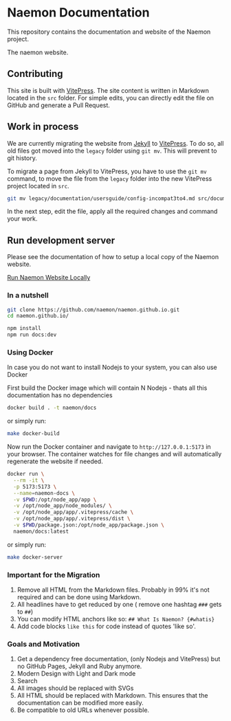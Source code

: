 # Naemon Documentation

This repository contains the documentation and website of the Naemon project.

The naemon website.

## Contributing

This site is built with [VitePress](https://vitepress.dev/). The site content is written in Markdown located in the `src` folder. For simple edits, you can directly edit the file on GitHub and generate a Pull Request.

## Work in process

We are currently migrating the website from [Jekyll](http://jekyllrb.com/) to [VitePress](https://vitepress.dev/).
To do so, all old files got moved into the `legacy` folder using `git mv`. This will prevent to git history.

To migrate a page from Jekyll to VitePress, you have to use the `git mv` command, to move the file from the `legacy` folder into the
new VitePress project located in `src`.

```sh
git mv legacy/documentation/usersguide/config-incompat3to4.md src/documentation/usersguide/
```

In the next step, edit the file, apply all the required changes and command your work.

## Run development server

Please see the documentation of how to setup a local copy of the Naemon website.

[Run Naemon Website Locally](./documentation/developer/website.md)

### In a nutshell

```sh
git clone https://github.com/naemon/naemon.github.io.git
cd naemon.github.io/

npm install
npm run docs:dev
```

### Using Docker

In case you do not want to install Nodejs to your system, you can also use Docker

First build the Docker image which will contain N Nodejs - thats all this documentation has no dependencies

```sh
docker build . -t naemon/docs
```

or simply run:

```sh
make docker-build
```

Now run the Docker container and navigate to `http://127.0.0.1:5173` in your browser.
The container watches for file changes and will automatically regenerate the website if needed.

```sh
docker run \
  --rm -it \
  -p 5173:5173 \
  --name=naemon-docs \
  -v $PWD:/opt/node_app/app \
  -v /opt/node_app/node_modules/ \
  -v /opt/node_app/app/.vitepress/cache \
  -v /opt/node_app/app/.vitepress/dist \
  -v $PWD/package.json:/opt/node_app/package.json \
  naemon/docs:latest
```

or simply run:

```sh
make docker-server
```

### Important for the Migration

1. Remove all HTML from the Markdown files. Probably in 99% it's not required and can be done using Markdown.
2. All headlines have to get reduced by one ( remove one hashtag `###` gets to `##`)
3. You can modify HTML anchors like so: `## What Is Naemon? {#whatis}`
4. Add code blocks `like this` for code instead of quotes 'like so'.

### Goals and Motivation

1. Get a dependency free documentation, (only Nodejs and VitePress) but no GitHub Pages, Jekyll and Ruby anymore.
2. Modern Design with Light and Dark mode
3. Search
4. All images should be replaced with SVGs
5. All HTML should be replaced with Markdown. This ensures that the documentation can be modified more easily.
6. Be compatible to old URLs whenever possible.
